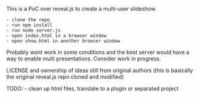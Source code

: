 This is a PoC over reveal.js to create a multi-user slideshow.

    - clone the repo
    - run npm install
    - run node server.js
    - open index.html in a browser window
    - open show.html in another browser window

Probably wont work in some conditions and the best server would have a way to enable multi presentations. Consider work in progress.

LICENSE and ownership of ideas still from original authors (this is basically the original reveal.js repo cloned and modified)


TODO: 
    - clean up html files, translate to a plugin or separated project


